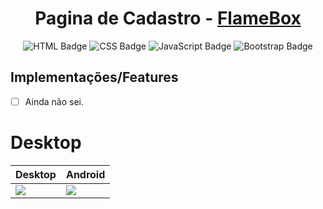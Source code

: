 <div align="center">
  
# Pagina de Cadastro - <a href="https://singinpageflamebox.netlify.app/">FlameBox</a>
![HTML Badge](https://img.shields.io/badge/HTML5-E34F26?style=for-the-badge&logo=html5&logoColor=white)
![CSS Badge](https://img.shields.io/badge/CSS3-1572B6?style=for-the-badge&logo=css3&logoColor=white)
![JavaScript Badge](https://camo.githubusercontent.com/9d07c04bdd98c662d5df9d4e1cc1de8446ffeaebca330feb161f1fb8e1188204/68747470733a2f2f696d672e736869656c64732e696f2f62616467652f4a6176615363726970742d4637444631453f7374796c653d666f722d7468652d6261646765266c6f676f3d6a617661736372697074266c6f676f436f6c6f723d626c61636b)
![Bootstrap Badge](https://img.shields.io/badge/Bootstrap-563D7C?style=for-the-badge&logo=bootstrap&logoColor=white)  
</div>

## Implementações/Features  
 - [ ] Ainda não sei.

# Desktop

| Desktop | Android  |
| ------------------- | ------------------- |
| <img src="https://github.com/Samuraiflamesf/Page_Cadastro01/blob/main/_components/img/singinpageflamebox.netlify.app_.png?raw=true"> | <img src="https://github.com/Samuraiflamesf/Page_Cadastro01/blob/main/_components/img/singinpageflamebox.netlify.app_(iPad%20Mini).png?raw=true"> |
 
 


